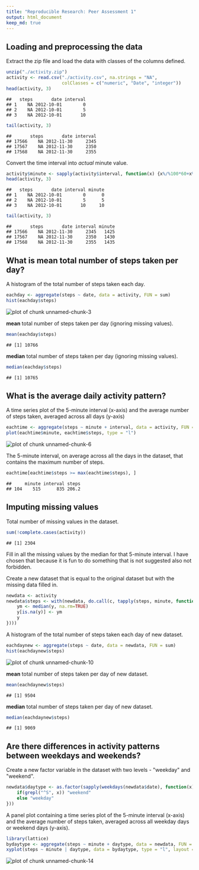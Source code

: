 ```yaml
---
title: "Reproducible Research: Peer Assessment 1"
output: html_document
keep_md: true
---
```



## Loading and preprocessing the data

Extract the zip file and load the data with classes of the columns defined.


```r
unzip("./activity.zip")
activity <- read.csv("./activity.csv", na.strings = "NA", 
                     colClasses = c("numeric", "Date", "integer"))
head(activity, 3)
```

```
##   steps       date interval
## 1    NA 2012-10-01        0
## 2    NA 2012-10-01        5
## 3    NA 2012-10-01       10
```

```r
tail(activity, 3)
```

```
##       steps       date interval
## 17566    NA 2012-11-30     2345
## 17567    NA 2012-11-30     2350
## 17568    NA 2012-11-30     2355
```

Convert the time interval into *actual* minute value.


```r
activity$minute <- sapply(activity$interval, function(x) {x%/%100*60+x%%100})
head(activity, 3)
```

```
##   steps       date interval minute
## 1    NA 2012-10-01        0      0
## 2    NA 2012-10-01        5      5
## 3    NA 2012-10-01       10     10
```

```r
tail(activity, 3)
```

```
##       steps       date interval minute
## 17566    NA 2012-11-30     2345   1425
## 17567    NA 2012-11-30     2350   1430
## 17568    NA 2012-11-30     2355   1435
```


## What is mean total number of steps taken per day?

A histogram of the total number of steps taken each day.


```r
eachday <- aggregate(steps ~ date, data = activity, FUN = sum)
hist(eachday$steps)
```

![plot of chunk unnamed-chunk-3](figure/unnamed-chunk-3.png) 

**mean** total number of steps taken per day (ignoring missing values).

```r
mean(eachday$steps)
```

```
## [1] 10766
```

**median** total number of steps taken per day (ignoring missing values).

```r
median(eachday$steps)
```

```
## [1] 10765
```


## What is the average daily activity pattern?

A time series plot of the 5-minute interval (x-axis) 
and the average number of steps taken, averaged across all days (y-axis)


```r
eachtime <- aggregate(steps ~ minute + interval, data = activity, FUN = mean)
plot(eachtime$minute, eachtime$steps, type = "l")
```

![plot of chunk unnamed-chunk-6](figure/unnamed-chunk-6.png) 

The 5-minute interval, on average across all the days in the dataset,
that contains the maximum number of steps.


```r
eachtime[eachtime$steps >= max(eachtime$steps), ]
```

```
##     minute interval steps
## 104    515      835 206.2
```


## Imputing missing values

Total number of missing values in the dataset.

```r
sum(!complete.cases(activity))
```

```
## [1] 2304
```

Fill in all the missing values by the median for that 5-minute interval.
I have chosen that because it is fun to do something that is not suggested also not forbidden.

Create a new dataset that is equal to the original dataset but with the missing data filled in.


```r
newdata <- activity
newdata$steps <- with(newdata, do.call(c, tapply(steps, minute, function(y) {
    ym <- median(y, na.rm=TRUE)
    y[is.na(y)] <- ym
    y
})))
```

A histogram of the total number of steps taken each day of new dataset.


```r
eachdaynew <- aggregate(steps ~ date, data = newdata, FUN = sum)
hist(eachdaynew$steps)
```

![plot of chunk unnamed-chunk-10](figure/unnamed-chunk-10.png) 

**mean** total number of steps taken per day of new dataset.

```r
mean(eachdaynew$steps)
```

```
## [1] 9504
```

**median** total number of steps taken per day of new dataset.

```r
median(eachdaynew$steps)
```

```
## [1] 9069
```


## Are there differences in activity patterns between weekdays and weekends?

Create a new factor variable in the dataset with two levels - "weekday" and "weekend".


```r
newdata$daytype <- as.factor(sapply(weekdays(newdata$date), function(x) {
    if(grepl("^S", x)) "weekend"
    else "weekday"
}))
```

A panel plot containing a time series plot of the 5-minute interval (x-axis) 
and the average number of steps taken, averaged across all weekday days or weekend days (y-axis).


```r
library(lattice)
bydaytype <- aggregate(steps ~ minute + daytype, data = newdata, FUN = mean)
xyplot(steps ~ minute | daytype, data = bydaytype, type = "l", layout = c(1, 2))
```

![plot of chunk unnamed-chunk-14](figure/unnamed-chunk-14.png) 

